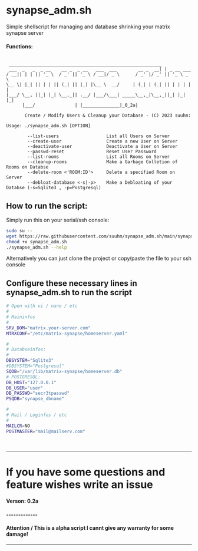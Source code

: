 # synapse_adm.sh
Simple shellscript for managing and database shrinking your matrix synapse server

#### Functions:
```

 __________________________________________________________
 ___  _   _  _ __    __ _  _ __   ___  ___        __ _  __| | _ __ ___
/ __|| | | || '_ \  / _' || '_ \ / __|/ _ \      / _' |/ _' || '_ \ _ \
\__ \| |_| || | | || (_| || |_) |\__ \  __/     | (_| | (_| || | | | | |
|___/ \__, ||_| |_| \__,_|| .__/ |___/\___| _____\__,_|\__,_||_| |_| |_|
      |___/               | |______________|_0_2a|

       Create / Modify Users & Cleanup your Database - (C) 2023 suuhm:

Usage: ./synapse_adm.sh [OPTION]

        --list-users                  List all Users on Server
        --create-user                 Create a new User on Server
        --deactivate-user             Deactivate a User on Server
        --passwd-reset                Reset User Password
        --list-rooms                  List all Rooms on Server
        --cleanup-rooms               Make a Garbage Colletion of Rooms on Databse
        --delete-room <'ROOM:ID'>     Delete a specified Room on Server
        --debloat-database <-s|-p>    Make a Debloating of your Databse (-s=Sqlite3 , -p=Postgresql)
```

## How to run the script:
Simply run this on your serial/ssh console: 
```bash
sudo su --
wget https://raw.githubusercontent.com/suuhm/synapse_adm.sh/main/synapse_adm.sh 
chmod +x synapse_adm.sh 
./synapse_adm.sh --help
```

Alternatively you can just clone the project or copy/paste the file to your ssh console

## Configure these necessary lines in synapse_adm.sh to run the script

```bash
# Open with vi / nane / etc
#
# Maininfos
#
SRV_DOM="matrix.your-server.com"
MTRXCONF="/etc/matrix-synapse/homeserver.yaml"

#
# Databseinfos:
#
DBSYSTEM="Sqlite3"
#DBSYSTEM="Postgresql"
SQDB="/var/lib/matrix-synapse/homeserver.db"
# POSTGRESQL:
DB_HOST="127.0.0.1"
DB_USER="user"
DB_PASSWD="secr3tpasswd"
PSQDB="synapse_dbname"

#
# Mail / Loginfos / etc
#
MAILCR=NO
POSTMASTER="mail@mailserv.com"

```

<br>
<hr>

# If you have some questions and feature wishes write an issue

#### Verson: 0.2a
#### -------------
#### Attention / This is a alpha script I cannt give any warranty for some damage!

<hr>
